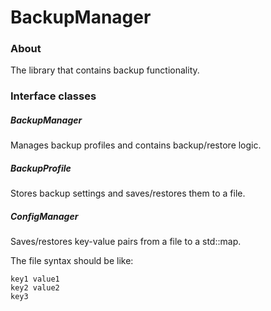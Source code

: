 # BackupManager

### About

The library that contains backup functionality.

### Interface classes

##### BackupManager

Manages backup profiles and contains backup/restore logic.

##### BackupProfile

Stores backup settings and saves/restores them to a file.

##### ConfigManager

Saves/restores key-value pairs from a file to a std::map.

The file syntax should be like:

```
key1 value1
key2 value2
key3
```

